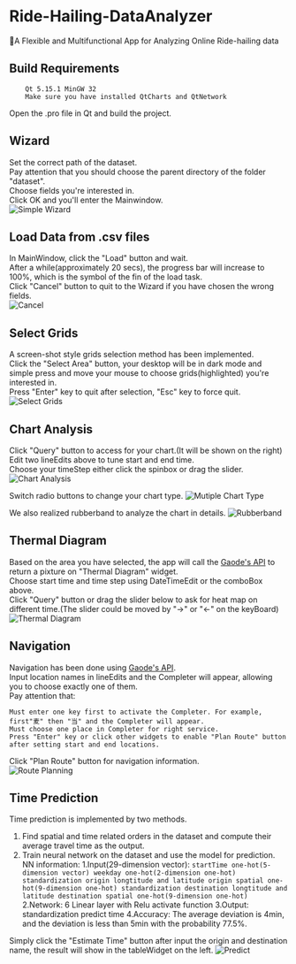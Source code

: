 # Ride-Hailing-DataAnalyzer
🚖A Flexible and Multifunctional App for Analyzing Online Ride-hailing data

## Build Requirements

```shell
    Qt 5.15.1 MinGW 32 
    Make sure you have installed QtCharts and QtNetwork
```
Open the .pro file in Qt and build the project.

## Wizard

Set the correct path of the dataset.  
Pay attention that you should choose the parent directory of the folder "dataset".  
Choose fields you're interested in.  
Click OK and you'll enter the Mainwindow.  
![Simple Wizard](GIF/Wizard.gif)

## Load Data from .csv files

In MainWindow, click the "Load" button and wait.  
After a while(approximately 20 secs), the progress bar will increase to 100%, which is the symbol of the fin of the load task.  
Click "Cancel" button to quit to the Wizard if you have chosen the wrong fields.  
![Cancel](GIF/Cancel.gif)

## Select Grids

A screen-shot style grids selection method has been implemented.  
Click the "Select Area" button, your desktop will be in dark mode and simple press and move your mouse to choose grids(highlighted) you're interested in.    
Press "Enter" key to quit after selection, "Esc" key to force quit.  
![Select Grids](GIF/SelectAndLoad.gif)

## Chart Analysis

Click "Query" button to access for your chart.(It will be shown on the right)   
Edit two lineEdits above to tune start and end time.  
Choose your timeStep either click the spinbox or drag the slider.    
![Chart Analysis](GIF/OrderChart.gif)

Switch radio buttons to change your chart type.
![Mutiple Chart Type](GIF/MultipleCharts.gif)

We also realized rubberband to analyze the chart in details.
![Rubberband](GIF/ChartView.gif)

## Thermal Diagram

Based on the area you have selected, the app will call the [Gaode's API](https://lbs.amap.com/api/webservice/) to return a pixture on "Thermal Diagram" widget.  
Choose start time and time step using DateTimeEdit or the comboBox above.  
Click "Query" button or drag the slider below to ask for heat map on different time.(The slider could be moved by "→" or "←" on the keyBoard)  
![Thermal Diagram](GIF/ThermalDiagram.gif)

## Navigation

Navigation has been done using [Gaode's API](https://lbs.amap.com/api/webservice/).  
Input location names in lineEdits and the Completer will appear, allowing you to choose exactly one of them.  
Pay attention that:
```
Must enter one key first to activate the Completer. For example, first"麦" then "当" and the Completer will appear.
Must choose one place in Completer for right service.
Press "Enter" key or click other widgets to enable "Plan Route" button after setting start and end locations.
```  
Click "Plan Route" button for navigation information.  
![Route Planning](GIF/Navigation.gif)

## Time Prediction

Time prediction is implemented by two methods.
1. Find spatial and time related orders in the dataset and compute their average travel time as the output.
2. Train neural network on the dataset and use the model for prediction.
   NN information:
        1.Input(29-dimension vector):
        ```
        startTime one-hot(5-dimension vector)
        weekday one-hot(2-dimension one-hot)
        standardization origin longtitude and latitude
        origin spatial one-hot(9-dimension one-hot)
        standardization destination longtitude and latitude
        destination spatial one-hot(9-dimension one-hot)
        ```
        2.Network: 6 Linear layer with Relu activate function
        3.Output: standardization predict time
        4.Accuracy: The average deviation is 4min, and the deviation is less than 5min with the probability 77.5%.
        
Simply click the "Estimate Time" button after input the origin and destination name, the result will show in the tableWidget on the left.
![Predict](GIF/Predict.gif)


